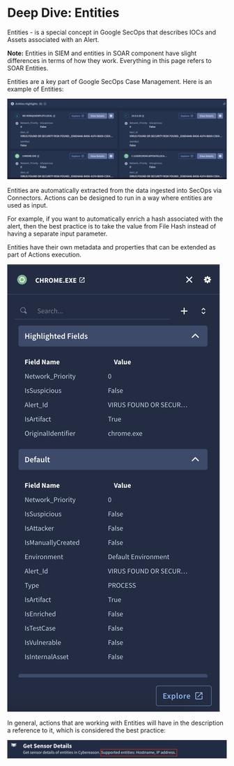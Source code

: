 # Deep Dive: Entities

Entities - is a special concept in Google SecOps that describes IOCs and Assets associated with an
Alert.

**Note:** Entities in SIEM and entities in SOAR component have slight differences in terms of how
they work. Everything in this page refers to SOAR Entities.

Entities are a key part of Google SecOps Case Management. Here is an example of Entities:

![entities_example](/docs/resources/response_integrations/entities_example.png)

Entities are automatically extracted from the data ingested into SecOps via Connectors.
Actions can be designed to run in a way where entities are used as input.

For example, if you want to automatically enrich a hash associated with the alert, then the best
practice is to take the value from File Hash instead of having a separate input parameter.

Entities have their own metadata and properties that can be extended as part of Actions execution.

![detailed_entity_example](/docs/resources/response_integrations/detailed_entity_example.png)

In general, actions that are working with Entities will have in the description a reference to it,
which is considered the best practice:

![supports_entities_description](/docs/resources/response_integrations/supports_entities_description.png)
